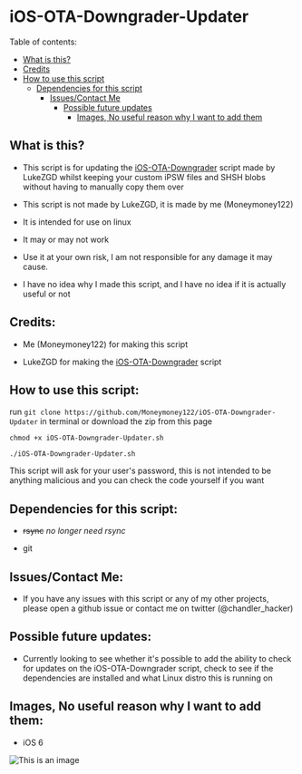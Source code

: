 # iOS-OTA-Downgrader-Updater

Table of contents:

 - [What is this?](https://github.com/Moneymoney122/iOS-OTA-Downgrader-Updater#what-is-this) 
  - [Credits](https://github.com/Moneymoney122/iOS-OTA-Downgrader-Updater#credits)
   - [How to use this script](https://github.com/Moneymoney122/iOS-OTA-Downgrader-Updater#how-to-use-this-script)
     - [Dependencies for this script](https://github.com/Moneymoney122/iOS-OTA-Downgrader-Updater#dependencies-for-this-script)
       - [Issues/Contact Me](https://github.com/Moneymoney122/iOS-OTA-Downgrader-Updater#issues)
         - [Possible future updates](https://github.com/Moneymoney122/iOS-OTA-Downgrader-Updater#possible-future-updates)
           - [Images, No useful reason why I want to add them](https://github.com/Moneymoney122/iOS-OTA-Downgrader-Updater#images-no-useful-reason-why-i-want-to-add-them)
              
## What is this?

- This script is for updating the [iOS-OTA-Downgrader](https://github.com/LukeZGD/iOS-OTA-Downgrader) script made by LukeZGD whilst keeping your custom iPSW files and SHSH blobs without having to manually copy them over

- This script is not made by LukeZGD, it is made by me (Moneymoney122)

- It is intended for use on linux

- It may or may not work

- Use it at your own risk, I am not responsible for any damage it may cause.

- I have no idea why I made this script, and I have no idea if it is actually useful or not

## Credits:

- Me (Moneymoney122) for making this script

- LukeZGD for making the [iOS-OTA-Downgrader](https://github.com/LukeZGD/iOS-OTA-Downgrader) script

## How to use this script:

 run `git clone https://github.com/Moneymoney122/iOS-OTA-Downgrader-Updater` in terminal or download the zip from this page

`chmod +x iOS-OTA-Downgrader-Updater.sh`

`./iOS-OTA-Downgrader-Updater.sh`

This script will ask for your user's password, this is not intended to be anything malicious and you can check the code yourself if you want

## Dependencies for this script: 

- ~~rsync~~ *no longer need rsync*

- git

## Issues/Contact Me:

- If you have any issues with this script or any of my other projects, please open a github issue or contact me on twitter (@chandler_hacker)

## Possible future updates:

- Currently looking to see whether it's possible to add the ability to check for updates on the iOS-OTA-Downgrader script, check to see if the dependencies are installed and what Linux distro this is running on

## Images, No useful reason why I want to add them:

- iOS 6

![This is an image](http://static3.wikia.nocookie.net/__cb20130205030558/logopedia/images/e/e7/Ios-6-logo-hi-res-460x4601.jpg)

